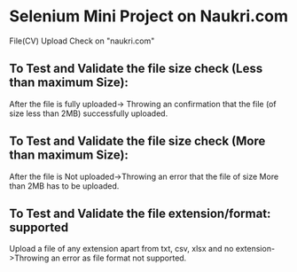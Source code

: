 # Selenium Mini Project on Naukri.com

File(CV) Upload Check on "naukri.com"

## To Test and Validate the file size check (Less than maximum Size):
After the file is fully uploaded-> Throwing an confirmation that the file (of size less than 2MB) successfully uploaded.

## To Test and Validate the file size check	(More than maximum Size):
After the file is Not uploaded->Throwing an error that the file of size More than 2MB has to be uploaded.

## To Test and Validate the file extension/format: supported
Upload a file of any extension apart from txt, csv, xlsx and no extension->Throwing an error as file format not supported.



